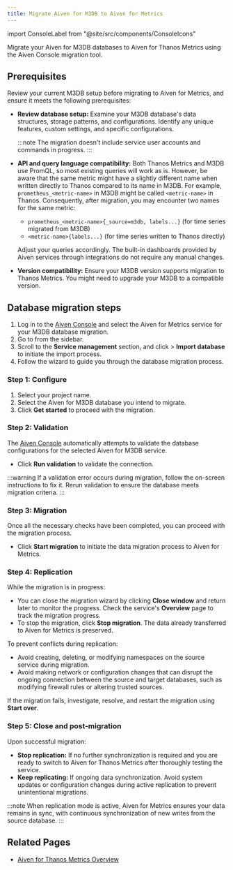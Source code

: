```yaml
---
title: Migrate Aiven for M3DB to Aiven for Metrics
---
```


import ConsoleLabel from "@site/src/components/ConsoleIcons"

Migrate your Aiven for M3DB databases to Aiven for Thanos Metrics using the Aiven Console migration tool.

## Prerequisites

Review your current M3DB setup before migrating to Aiven for Metrics, and ensure it
meets the following prerequisites:

- **Review database setup:** Examine your M3DB database's data structures, storage
  patterns, and configurations. Identify any unique features, custom settings, and
  specific configurations.

  :::note
  The migration doesn't include service user accounts and commands in progress.
  :::

- **API and query language compatibility:** Both Thanos Metrics and M3DB use PromQL, so
  most existing queries will work as is. However, be aware that the same metric might
  have a slightly different name when written directly to Thanos compared to its name
  in M3DB. For example, `prometheus_<metric-name>` in M3DB might be
  called `<metric-name>` in Thanos. Consequently, after migration, you may encounter
  two names for the same metric:
    - `prometheus_<metric-name>{_source=m3db, labels...}` (for time series migrated from M3DB)
    - `<metric-name>{labels...}` (for time series written to Thanos directly)

  Adjust your queries accordingly. The built-in dashboards provided by Aiven services
  through integrations do not require any manual changes.
- **Version compatibility:** Ensure your M3DB version supports migration to Thanos
  Metrics. You might need to upgrade your M3DB to a compatible version.

## Database migration steps

1. Log in to the [Aiven Console](https://console.aiven.io/) and select the
   Aiven for Metrics service for your M3DB database migration.
1. Go to <ConsoleLabel name="service settings"/> from the sidebar.
1. Scroll to the **Service management** section, and click
   <ConsoleLabel name="actions"/> > **Import database** to initiate the import process.
1. Follow the wizard to guide you through the database migration process.

### Step 1: Configure

1. Select your project name.
1. Select the Aiven for M3DB database you intend to migrate.
1. Click **Get started** to proceed with the migration.

### Step 2: Validation

The [Aiven Console](https://console.aiven.io/) automatically attempts to validate
the database configurations for the selected Aiven for M3DB service.

- Click **Run validation** to validate the connection.

:::warning
If a validation error occurs during migration, follow the on-screen instructions to
fix it. Rerun validation to ensure the database meets migration criteria.
:::

### Step 3: Migration

Once all the necessary checks have been completed, you can proceed with
the migration process.

- Click **Start migration** to initiate the data migration
process to Aiven for Metrics.

### Step 4: Replication

While the migration is in progress:

- You can close the migration wizard by clicking **Close window** and return later
  to monitor the progress. Check the service's **Overview** page to track the
  migration progress.
- To stop the migration, click **Stop migration**. The data already transferred to
  Aiven for Metrics is preserved.

To prevent conflicts during replication:

- Avoid creating, deleting, or modifying namespaces on the source service
  during migration.
- Avoid making network or configuration changes that can disrupt the ongoing
  connection between the source and target databases, such as modifying firewall
  rules or altering trusted sources.

If the migration fails, investigate, resolve, and restart the migration
using **Start over**.

### Step 5: Close and post-migration

Upon successful migration:

- **Stop replication:** If no further synchronization is required and you are ready
  to switch to Aiven for Thanos Metrics after thoroughly testing the service.
- **Keep replicating:** If ongoing data synchronization. Avoid system updates or
  configuration changes during active replication to prevent unintentional migrations.

:::note
When replication mode is active, Aiven for Metrics ensures your data remains in sync,
with continuous synchronization of new writes from the source database.
:::

## Related Pages

- [Aiven for Thanos Metrics Overview](/docs/products/metrics)
